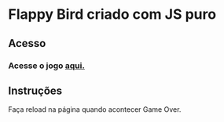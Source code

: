 # Flappy Bird criado com JS puro

## Acesso

### Acesse o jogo [aqui.](https://micaelriboura.github.io/flappy-bird-pure-js/)

## Instruções

Faça reload na página quando acontecer Game Over.
